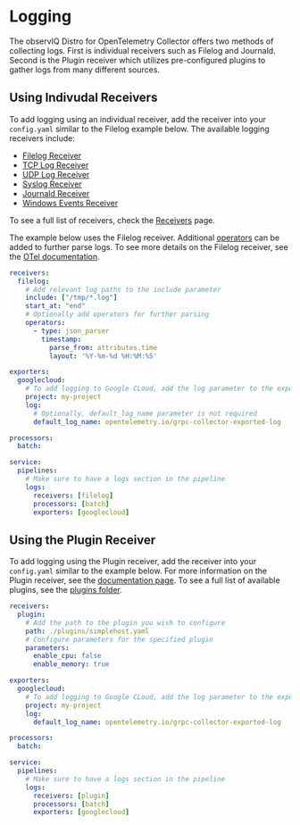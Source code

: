 # Logging

The observIQ Distro for OpenTelemetry Collector offers two methods of collecting logs. First is individual receivers such as Filelog and Journald. Second is the Plugin receiver which utilizes pre-configured plugins to gather logs from many different sources.

## Using Indivudal Receivers

To add logging using an individual receiver, add the receiver into your `config.yaml` similar to the Filelog example below. The available logging receivers include:

 * [Filelog Receiver](https://github.com/open-telemetry/opentelemetry-collector-contrib/tree/main/receiver/filelogreceiver)
 * [TCP Log Receiver](https://github.com/open-telemetry/opentelemetry-collector-contrib/tree/main/receiver/tcplogreceiver)
 * [UDP Log Receiver](https://github.com/open-telemetry/opentelemetry-collector-contrib/tree/main/receiver/udplogreceiver)
 * [Syslog Receiver](https://github.com/open-telemetry/opentelemetry-collector-contrib/tree/main/receiver/syslogreceiver)
 * [Journald Receiver](https://github.com/open-telemetry/opentelemetry-collector-contrib/tree/main/receiver/journaldreceiver)
 * [Windows Events Receiver](https://github.com/open-telemetry/opentelemetry-collector-contrib/tree/main/receiver/windowseventlogreceiver)

To see a full list of receivers, check the [Receivers](/docs/receivers.md) page.

The example below uses the Filelog receiver. Additional [operators](https://github.com/open-telemetry/opentelemetry-collector-contrib/blob/main/pkg/stanza/docs/operators/README.md#what-operators-are-available) can be added to further parse logs. To see more details on the Filelog receiver, see the [OTel documentation](https://github.com/open-telemetry/opentelemetry-collector-contrib/tree/main/receiver/filelogreceiver). 

```yaml
receivers:
  filelog:
    # Add relevant log paths to the include parameter
    include: ["/tmp/*.log"]
    start_at: "end"
    # Optionally add operators for further parsing
    operators:
      - type: json_parser
        timestamp:
          parse_from: attributes.time
          layout: '%Y-%m-%d %H:%M:%S'

exporters:
  googlecloud:
    # To add logging to Google CLoud, add the log parameter to the exporter.
    project: my-project
    log:
      # Optionally, default_log_name parameter is not required
      default_log_name: opentelemetry.io/grpc-collector-exported-log

processors:
  batch:

service:
  pipelines:
    # Make sure to have a logs section in the pipeline
    logs:
      receivers: [filelog]
      processors: [batch]
      exporters: [googlecloud]

```

## Using the Plugin Receiver

To add logging using the Plugin receiver, add the receiver into your `config.yaml` similar to the example below. For more information on the Plugin receiver, see the [documentation page](/receiver/pluginreceiver/README.md). To see a full list of available plugins, see the [plugins folder](/plugins/).

```yaml
receivers:
  plugin:
    # Add the path to the plugin you wish to configure
    path: ./plugins/simplehost.yaml
    # Configure parameters for the specified plugin
    parameters:
      enable_cpu: false
      enable_memory: true

exporters:
  googlecloud:
    # To add logging to Google CLoud, add the log parameter to the exporter.
    project: my-project
    log:
      default_log_name: opentelemetry.io/grpc-collector-exported-log

processors:
  batch:

service:
  pipelines:
    # Make sure to have a logs section in the pipeline
    logs:
      receivers: [plugin]
      processors: [batch]
      exporters: [googlecloud]

```
